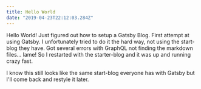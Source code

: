 ```yaml
---
title: Hello World
date: "2019-04-23T22:12:03.284Z"
---
```


Hello World! Just figured out how to setup a Gatsby Blog. First attempt at using Gatsby.
I unfortunately tried to do it the hard way, not using the start-blog they have. Got several errors with GraphQL not finding the markdown files... lame!
So I restarted with the starter-blog and it was up and running crazy fast.

I know this still looks like the same start-blog everyone has with Gatsby but I'll come back and
restyle it later.
